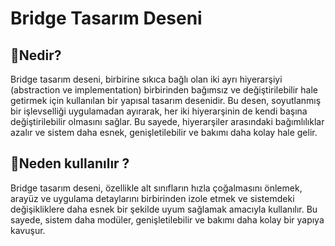 # Bridge Tasarım Deseni

## 🎯Nedir?

Bridge tasarım deseni, birbirine sıkıca bağlı olan iki ayrı hiyerarşiyi (abstraction ve implementation) birbirinden bağımsız ve değiştirilebilir hale getirmek için kullanılan bir yapısal tasarım desenidir. Bu desen, soyutlanmış bir işlevselliği uygulamadan ayırarak, her iki hiyerarşinin de kendi başına değiştirilebilir olmasını sağlar. Bu sayede, hiyerarşiler arasındaki bağımlılıklar azalır ve sistem daha esnek, genişletilebilir ve bakımı daha kolay hale gelir.

## 🤔Neden kullanılır ?

Bridge tasarım deseni, özellikle alt sınıfların hızla çoğalmasını önlemek, arayüz ve uygulama detaylarını birbirinden izole etmek ve sistemdeki değişikliklere daha esnek bir şekilde uyum sağlamak amacıyla kullanılır. Bu sayede, sistem daha modüler, genişletilebilir ve bakımı daha kolay bir yapıya kavuşur.
